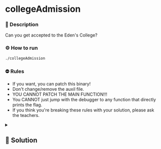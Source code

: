 # collegeAdmission
### 📄 Description
Can you get accepted to the Eden's College?

### ⚙ How to run
```bash
./collegeAdmission
```

### ⛔ Rules
- If you want, you can patch this binary!
- Don't change/remove the auxil file.
- YOU CANNOT PATCH THE MAIN FUNCTION!!!
- You CANNOT just jump with the debugger to any function that directly prints the flag.
- If you think you're breaking these rules with your solution, please ask the teachers.

<details>
    <summary>
        <h2>🔑 Solution</h2>
    </summary>

For the first question, we can see with ida that the correct input is: `Anya Forger, Park Avenue 128`. 

The second and the third question is asked to enter a digit from 0 to 9, where the correct answer is always different. This result, is decided in `think()` function, that use a `rand()` to generate random numbers. What we can do replace the rand() function, with a register, where the value stored is fixed. In this way, the number that the function `think()` returns is always the same: 1.

Check out the `patch.diff` file.

Before we do that, there's the anti debugger thar will check if we are patching the code or using a debugger. Since we need to disable it, we can just `nop` the call of `stack trace` in the function `security_check()`.

<h3> 🚩 Flag </h3>

```plain
SPRITZ{Ez_D3J4Vu?!?!}
```

```ascii
⠀⠀  ⠀⠀⠀⠀⠀⠀⠀⠀⠀⠀⠀⠀⠀⠀⠀⠀⠀⣤⡀⠀⠀⠀⠀⠀⠀⠀⠀⠀⠀⠀⠀⠀⠀⠀⠀⠀⠀⠀⠀⠀⠀⠀⠀
⠀⠀⠀⠀⠀⠀⠀⠀⠀⠀⠀⠀⠀⠀⠀⠀⠀⠀⠀⠀⢸⡏⢷⡀⠀⠀⠀⠀⠀⠀⠀⠀⠀⠀⠀⠀⠀⠀⠀⠀⠀⠀⠀⠀⠀⠀⠀
⠀⠀⠀⠀⠀⠀⠀⠀⠀⠀⠀⠀⠀⠀⠀⠀⠀⢀⣀⣤⣬⣷⣘⣧⣤⣤⣀⣀⠀⠀⠀⠀⠀⠀⠀⠀⠀⠀⠀⠀⠀⠀⠀⠀⠀⠀⠀
⠀⠀⠀⠀⠀⠀⠀⠀⠀⠀⠀⠀⠀⠀⢀⣴⠾⠋⢁⣢⠿⠛⠛⠻⣦⡀⠀⡉⠳⣦⡀⠀⠀⠀⠀⠀⠀⠀⠀⠀⠀⠀⠀⠀⠀⠀
⠀⠀⠀⠀⠀⠀⠀⠀⠀⠀⠀⠀⠀⣰⠟⠁⡄⠈⣾⠋⢀⠂⠌⡐⠘⣷⠀⡀⠄⠈⠻⣦⠀⠀⠀⠀⠀⠀⠀⠀⠀⠀⠀⠀⠀⠀⠀
⠀⠀⠀⠀⠀⠀⠀⠀⣀⣠⣤⣶⡿⢫⠔⠂⢀⣼⠟⣀⠂⠈⠠⠐⠈⠙⢷⣄⠀⠀⠀⢿⣷⣶⣤⣄⣀⠀⠀⠀⠀⠀⠀⠀⠀⠀⠀
⠀⠀⠀⠀⠀⠀⢰⣿⣿⣿⣯⡟⢰⠆⠀⢀⡾⠃⣸⡇⠀⠌⣀⠀⠀⠠⠀⠙⢷⡀⠀⠈⢻⣻⣽⣿⣿⣿⡆⠀⠀⠀⠀⠀⠀⠀⠀
⠀⠀⠀⠀⠀⠀⠀⢿⣿⣯⡿⢀⡿⠀⠀⣾⠃⠀⣿⠀⢘⠀⠀⣿⠀⠀⢦⡀⠈⢻⣄⠀⠈⣷⢿⡾⣿⡿⠁⠀⠀⠀⠀⠀⠀⠀⠀
⠀⠀⠀⠀⠀⠀⠀⠘⣿⣿⢁⣼⠇⠀⣸⡏⢰⡇⣿⡆⢘⠀⠀⠹⣧⠀⠈⣷⡀⠀⢻⣄⠀⢻⣬⣿⣿⠇⠀⠀⠀⠀⠀⠀⠀⠀⠀
⠀⠀⠀⠀⠀⠀⠀⠀⢸⡇⣸⣿⠀⢀⣿⢀⣼⣇⡿⣧⢸⣇⣇⠀⢻⣧⡀⠘⣿⣠⠀⣿⠀⢸⣿⡟⣇⠀⠀⠀⠀⠀⠀⠀⠀⠀⠀
⠀⠀⠀⠀⠀⠀⠀⠀⣾⠁⣿⣹⠀⢰⣿⣾⣿⣿⣿⣾⣧⣻⣿⣦⣀⣻⣿⣶⣿⣹⣦⢸⡇⢘⣯⡇⢻⣦⠀⠀⠀⠀⠀⠀⠀⠀⠀
⠀⠀⠀⠀⠀⠀⠀⣼⣿⠰⢿⣸⡅⢸⣿⣿⣟⣿⣿⣿⡍⠙⢧⠈⠉⢻⡟⢻⣿⣿⣿⣿⣗⢈⣿⣇⢉⣿⠳⣄⡀⠀⠀⠀⠀⠀⠀
⠀⠀⠀⠀⠀⢀⡼⣿⡇⠠⠹⣿⡇⣾⣿⠡⣿⣿⣿⣿⠀⠀⠀⠀⠀⠘⣿⣾⣿⣿⣿⣿⣿⣸⣿⡇⢂⠼⣧⠉⣝⠳⢦⣤⣀⠴⡆
⠀⠀⠀⠀⢀⣾⣷⣿⠇⢸⠁⢻⣿⣼⣿⡀⠻⣿⡿⠏⠀⠀⠀⠀⠀⠀⠸⣿⣿⡿⢠⡟⢹⣿⣻⠇⣡⢊⢹⣷⡘⢿⣦⣴⡶⠛⠀
⠀⠀⠀⢠⣾⣿⣿⣿⡎⣽⠂⠄⠻⣯⢧⠀⠐⠀⠀⠀⠀⠀⠈⠀⠀⠀⠀⠀⠠⠖⠋⢀⣿⣿⡟⣀⠲⡈⢼⣿⣿⣞⣯⠁⠀⠀⠀
⠀⠀⠀⣾⣿⣿⣿⣿⣧⢻⡇⠌⠠⠙⢿⣷⡀⠀⠙⠲⢤⣤⣀⣀⣠⣤⠴⠚⠀⠀⢀⣾⣿⡟⠠⡄⢣⡑⣾⣿⣿⣿⣿⠀⠀⠀⠀
⠀⠀⠀⣿⣿⡿⣿⣿⣿⣼⣿⣌⢑⡈⠄⡙⢷⡄⠀⠀⠀⠀⠀⠀⠀⠀⠀⠀⣀⣴⣿⣿⡿⢈⡕⡘⠄⣾⣿⣿⣿⣿⡿⠀⠀⠀⠀
⠀⠀⠀⠈⠻⣷⡹⢿⣿⣷⢿⣿⣆⡘⢠⠁⠌⢻⣷⣶⡶⣤⣤⣤⣤⣶⣶⣿⣿⣿⣿⣿⠇⠲⣌⢂⣿⣿⣿⣿⣟⣿⠃⠀⠀⠀⠀
⠀⠀⠀⠀⠀⠈⠁⠀⠙⣿⣿⡿⣿⣿⣶⣌⡌⠤⢿⡉⠻⣦⣉⣬⡿⠯⠙⢿⣿⣿⣿⣿⢈⣱⣶⣿⣿⠟⣼⣿⠋⠁⠀⠀⠀⠀⠀
⠀⠀⠀⠀⠀⠀⠀⠀⣀⣨⣿⣿⣿⣿⣿⣿⣿⣶⡼⡇⠀⣴⡿⣷⣄⠀⠀⣸⣿⣿⣿⣯⣶⣿⣿⣏⣀⡼⠟⠁⠀⠀⠀⠀⠀⠀⠀
⠀⠀⠀⠀⠀⣀⣴⣾⣿⣿⣿⣿⣿⣿⣿⣿⣷⡁⠙⢻⣷⣿⡷⣾⣿⣗⠂⢹⣿⣿⣿⣿⣿⣿⣿⣿⣿⣷⣦⣄⠀⠀⠀⠀⠀⠀⠀
⠀⣀⣤⣶⣿⣿⣿⣿⣿⣿⣿⣿⣿⣿⣿⣿⣿⣯⣼⣿⣯⣿⣤⣼⣯⣿⣿⣿⣿⣿⣿⣿⣿⣿⣿⣿⣿⣿⣿⣿⣿⣷⣦⣀⠀⠀⠀
⣾⣿⣿⣿⣿⣿⣿⣿⣿⣿⣿⣿⣿⣿⣿⣿⣿⣿⣿⣿⣿⣿⣿⣿⣿⣿⣿⣿⣿⣿⣿⣿⣿⣿⣿⣿⣿⣿⣿⣿⣿⣿⣿⣿⣿⡆⠀
⢿⣿⣿⣿⣿⣿⣿⣿⣿⡿⠟⠛⢹⣿⣿⣿⣿⣿⣿⣿⣿⣿⣿⣿⣿⣿⣿⣿⣿⣿⣿⣿⡏⠙⠻⣿⣿⣿⣿⣿⣿⣿⣿⣿⣿⡇⠀
```
</details>
